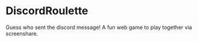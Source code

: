# DiscordRoulette
Guess who sent the discord message! A fun web game to play together via screenshare.
